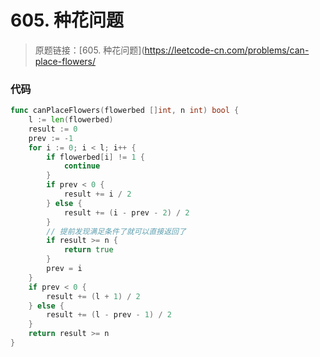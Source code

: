 # 605. 种花问题
> 原题链接：[605. 种花问题](https://leetcode-cn.com/problems/can-place-flowers/
### 代码
```go
func canPlaceFlowers(flowerbed []int, n int) bool {
	l := len(flowerbed)
	result := 0
	prev := -1
	for i := 0; i < l; i++ {
		if flowerbed[i] != 1 {
			continue
		}
		if prev < 0 {
			result += i / 2
		} else {
			result += (i - prev - 2) / 2
		}
		// 提前发现满足条件了就可以直接返回了
		if result >= n {
			return true
		}
		prev = i
	}
	if prev < 0 {
		result += (l + 1) / 2
	} else {
		result += (l - prev - 1) / 2
	}
	return result >= n
}
```
